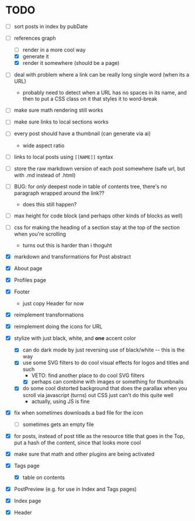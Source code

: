 # TODO

- [ ] sort posts in index by pubDate
- [ ] references graph
  - [ ] render in a more cool way
  - [x] generate it
  - [x] render it somewhere (should be a page)
- [ ] deal with problem where a link can be really long single word (when its a URL)
  - probably need to detect when a URL has no spaces in its name, and then to put a CSS class on it that styles it to word-break
- [ ] make sure math rendering still works
- [ ] make sure links to local sections works
- [ ] every post should have a thumbnail (can generate via ai)
  - wide aspect ratio
- [ ] links to local posts using `[[NAME]]` syntax
- [ ] store the raw markdown version of each post somewhere (safe url, but with .md instead of .html)
- [ ] BUG: for _only_ deepest node in table of contents tree, there's no paragraph wrapped around the link??
  - does this still happen?
- [ ] max height for code block (and perhaps other kinds of blocks as well)
- [ ] css for making the heading of a section stay at the top of the section when you're scrolling
  - turns out this is harder than i thoguht

- [x] markdown and transformations for Post abstract
- [x] About page
- [x] Profiles page
- [x] Footer
  - just copy Header for now
- [x] reimplement transformations
- [x] reimplement doing the icons for URL
- [x] stylize with just black, white, and **one** accent color
  - [x] can do dark mode by just reversing use of black/white -- this is the way
  - [x] use some SVG filters to do cool visual effects for logos and titles and such
    - VETO: find another place to do cool SVG filters
    - [x] perhaps can combine with images or something for thumbnails
  - [x] do some cool distorted background that does the parallax when you scroll via javascript (turns) out CSS just can't do this quite well
    - actually, using JS is fine
- [x] fix when sometimes downloads a bad file for the icon
  - [ ] sometimes gets an empty file
- [x] for posts, instead of post title as the resource title that goes in the Top, put a hash of the content, since that looks more cool
- [x] make sure that math and other plugins are being activated
- [x] Tags page
  - [x] table on contents
- [x] PostPreview (e.g. for use in Index and Tags pages)
- [x] Index page
- [x] Header
